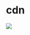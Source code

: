 # cdn

[![](https://data.jsdelivr.com/v1/package/gh/Stabitcom/stabit-cdn/badge)](https://www.jsdelivr.com/package/gh/Stabitcom/stabit-cdn)

